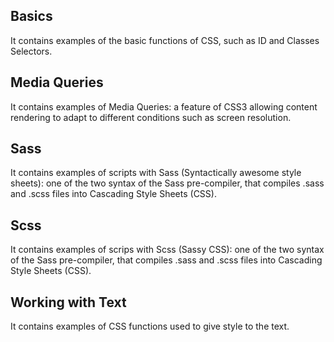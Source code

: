 ## Basics
It contains examples of the basic functions of CSS, such as ID and Classes Selectors.

## Media Queries
It contains examples of Media Queries: a feature of CSS3 allowing content rendering to adapt to different conditions such as screen resolution.

## Sass
It contains examples of scripts with Sass (Syntactically awesome style sheets): one of the two syntax of the Sass pre-compiler, that compiles .sass and .scss files into Cascading Style Sheets (CSS). 

## Scss
It contains examples of scrips with Scss (Sassy CSS): one of the two syntax of the Sass pre-compiler, that compiles .sass and .scss files into Cascading Style Sheets (CSS). 

## Working with Text
It contains examples of CSS functions used to give style to the text.